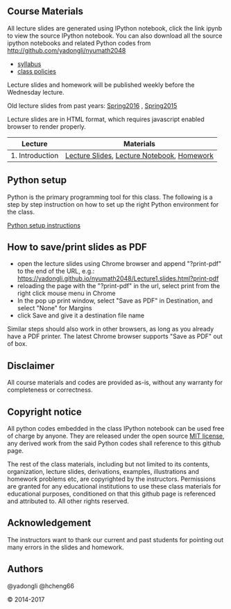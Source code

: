 ## Course Materials

All lecture slides are generated using IPython notebook, click the link ipynb to view the source
IPython notebook. You can also download all the source ipython notebooks and related Python codes from 
http://github.com/yadongli/nyumath2048 

* [syllabus](http://nbviewer.jupyter.org/github/yadongli/nyumath2048/blob/master/syllabus.ipynb)
* [class policies](http://nbviewer.ipython.org/github/yadongli/nyumath2048/blob/master/ClassPolicies.ipynb)

Lecture slides and homework will be published weekly before the Wednesday lecture. 

Old lecture slides from past years: [Spring2016](http://yadongli.github.io/nyumath2048/2016Spring/) ,  [Spring2015](http://yadongli.github.io/nyumath2048/2015Spring/)

Lecture slides are in HTML format, which requires javascript enabled browser to render properly. 


| Lecture | Materials |
| :---: | :---: |
| 1. Introduction | [Lecture Slides](Lecture1.slides.html),  [Lecture Notebook](http://nbviewer.ipython.org/github/yadongli/nyumath2048/blob/master/Lecture1.ipynb>ipynb), [Homework](http://nbviewer.ipython.org/github/yadongli/nyumath2048/blob/master/Homework1.ipynb) |

<!---
| 1. Introduction | <a href="Lecture1.slides.html">lecture slides</a> (<a href=http://nbviewer.ipython.org/github/yadongli/nyumath2048/blob/master/Lecture1.ipynb>ipynb</a>), <a href=http://nbviewer.ipython.org/github/yadongli/nyumath2048/blob/master/Homework1.ipynb>homework</a> | @yadongli |
| 2. Linear Algebra I | <a href="Lecture2.slides.html">lecture slides</a> (<a href=http://nbviewer.ipython.org/github/yadongli/nyumath2048/blob/master/Lecture2.ipynb>ipynb</a>), <a href=http://nbviewer.ipython.org/github/yadongli/nyumath2048/blob/master/Homework2.ipynb>homework</a> | @yadongli |
| 3. Linear Algebra II | <a href="Lecture3.slides.html">lecture slides</a> (<a href=http://nbviewer.ipython.org/github/yadongli/nyumath2048/blob/master/Lecture3.ipynb>ipynb</a>), <a href=http://nbviewer.ipython.org/github/yadongli/nyumath2048/blob/master/Homework3.ipynb>homework</a> | @yadongli |
| 4. Rootfinding & Interpolation | <a href="Lecture4.slides.html">lecture slides</a> (<a href=http://nbviewer.ipython.org/github/yadongli/nyumath2048/blob/master/Lecture4.ipynb>ipynb</a>), <a href=http://nbviewer.ipython.org/github/yadongli/nyumath2048/blob/master/Homework4.ipynb>homework</a> | @yadongli |
| 5. Deltas and Hedging | <a href="Lecture5.slides.html">lecture slides</a> (<a href=http://nbviewer.ipython.org/github/yadongli/nyumath2048/blob/master/Lecture5.ipynb>ipynb</a>), <a href=http://nbviewer.ipython.org/github/yadongli/nyumath2048/blob/master/Homework5.ipynb>homework</a> | Ariye Shater, @yadongli |
| 6. Optimization | <a href="Lecture6_2016.slides.html">lecture slides</a> (<a href=http://nbviewer.ipython.org/github/yadongli/nyumath2048/blob/master/Lecture6_2016.ipynb>ipynb</a>), <a href=http://nbviewer.ipython.org/github/yadongli/nyumath2048/blob/master/Homework6_2016.ipynb>homework</a> | @hcheng66 |
| 7. Linear Programming | <a href="Lecture7_2016.slides.html">lecture slides</a> (<a href=http://nbviewer.ipython.org/github/yadongli/nyumath2048/blob/master/Lecture7_2016.ipynb>ipynb</a>), <a href=http://nbviewer.ipython.org/github/yadongli/nyumath2048/blob/master/Homework7_2016.ipynb>homework</a> | @hcheng66 |
| 8. Monte Carlo | <a href="Lecture6.slides.html">lecture slides</a> (<a href=http://nbviewer.ipython.org/github/yadongli/nyumath2048/blob/master/Lecture6.ipynb>ipynb</a>), <a href=http://nbviewer.ipython.org/github/yadongli/nyumath2048/blob/master/Homework6.ipynb>homework</a> | @yadongli |
| 9. Variance Reduction | <a href="Lecture7.slides.html">lecture slides</a> (<a href=http://nbviewer.ipython.org/github/yadongli/nyumath2048/blob/master/Lecture7.ipynb>ipynb</a>), <a href=http://nbviewer.ipython.org/github/yadongli/nyumath2048/blob/master/Homework7.ipynb>homework</a> | @yadongli |
| 10. Entropy & Allocation | <a href="Lecture10.slides.html">lecture slides</a> (<a href=http://nbviewer.ipython.org/github/yadongli/nyumath2048/blob/master/Lecture10.ipynb>ipynb</a>), <a href=http://nbviewer.ipython.org/github/yadongli/nyumath2048/blob/master/Homework10.ipynb>homework</a> | @yadongli |
| 11. ODE | <a href="Lecture11.slides.html">lecture slides</a> (<a href=http://nbviewer.ipython.org/github/yadongli/nyumath2048/blob/master/Lecture11.ipynb>ipynb</a>), <a href=http://nbviewer.ipython.org/github/yadongli/nyumath2048/blob/master/Homework11.ipynb>homework</a> | @hcheng66 |
| 12. PDE | <a href="Lecture12.slides.html">lecture slides</a> (<a href=http://nbviewer.ipython.org/github/yadongli/nyumath2048/blob/master/Lecture12.ipynb>ipynb</a>), <a href=http://nbviewer.ipython.org/github/yadongli/nyumath2048/blob/master/Homework12.ipynb>homework</a> | @hcheng66 |
| 13. PDE II | <a href="Lecture13.slides.html">lecture slides</a> (<a href=http://nbviewer.ipython.org/github/yadongli/nyumath2048/blob/master/Lecture13.ipynb>ipynb</a>), <a href=http://nbviewer.ipython.org/github/yadongli/nyumath2048/blob/master/Homework8.ipynb>homework</a> |
</center>
--->

## Python setup

Python is the primary programming tool for this class. The following is a step by step instruction on how to set up the right Python environment for the class.

[Python setup instructions](http://nbviewer.ipython.org/github/yadongli/nyumath2048/blob/master/PythonSetup.ipynb)

## How to save/print slides as PDF

* open the lecture slides using Chrome browser and append "?print-pdf" to the end of the URL, e.g.:
 <a href="Lecture1.slides.html?print-pdf">https://yadongli.github.io/nyumath2048/Lecture1.slides.html?print-pdf</a> 
* reloading the page with the "?print-pdf" in the url, select print from the right click mouse menu in Chrome
* In the pop up print window, select "Save as PDF" in Destination, and select "None" for Margins
* click Save and give it a destination file name 

Similar steps should also work in other browsers, as long as you already have a PDF printer. The latest Chrome browser supports "Save as PDF" out of box. 
 
## Disclaimer
All course materials and codes are provided as-is, without any warranty for completeness or correctness. 

## Copyright notice

All python codes embedded in the class IPython notebook can be used free of charge by anyone. They are released under the open source [MIT license](https://opensource.org/licenses/MIT), any derived work from the said Python codes shall reference to this github page. 

The rest of the class materials, including but not limited to its contents, organization, lecture slides, derivations, 
examples, illustrations and homework problems etc, are copyrighted by the instructors. Permissions are granted for
any educational institutions to use these class materials for educational purposes, conditioned on that this github 
page is referenced and attributed to. All other rights reserved.

## Acknowledgement
The instructors want to thank our current and past students for pointing out many errors in the slides and homework. 

## Authors
@yadongli @hcheng66

&copy; 2014-2017
